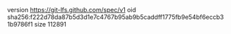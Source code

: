 version https://git-lfs.github.com/spec/v1
oid sha256:f222d78da87b5d3d1e7c4767b95ab9b5caddff1775fb9e54bf6eccb31b9786f1
size 112891
